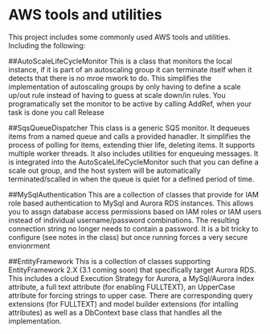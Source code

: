 # AWS tools and utilities 

This project includes some commonly used AWS tools and utilities. Including the following:

##AutoScaleLifeCycleMonitor
This is a class that monitors the local instance, if it is part of an autoscaling group it can terminate itself 
when it detects that there is no mroe mwork to do. This simplifies the implementation of autoscaling groups by only having to define a
scale up/out rule instead of having to guess at scale down/in rules. You programatically set the monitor to be active by calling AddRef,
when your task is done you call Release  

##SqsQueueDispatcher
This class is a generic SQS monitor. It dequeues items from a named queue and calls a provided hanadler. It simplifies the process of 
polling for items, extending thier life, deleting items. It supports multiple worker threads. It also includes utilities for enqueuing
messages. It is integrated into the AutoScaleLifeCycleMonitor such that you can define a scale out group, and the host system will be
automatically terminated/scalled in when the queue is quiet for a defined period of time.  

##MySqlAuthentication
This are a collection of classes that provide for IAM role based authentication to MySql and Aurora RDS instances. This allows you to assgn
database access permissions based on IAM roles or IAM users instead of individual username/password combinations. The resulting connection string
no longer needs to contain a password. It is a bit tricky to configure (see notes in the class) but once running forces a very secure envionrment

##EntityFramework
This is a collection of classes supporting EntityFramework 2.X (3.1 coming soon) that specifically target Aurora RDS. This includes a
cloud Execution Strategy for Aurora, a MySql/Aurora index attribute, a full text attribute (for enabling FULLTEXT), an UpperCase attribute for
forcing strings to upper case. There are corresponding query extensions (for FULLTEXT) and model builder extensions (for intalling attributes)
as well as a DbContext base class that handles all the implementation. 




